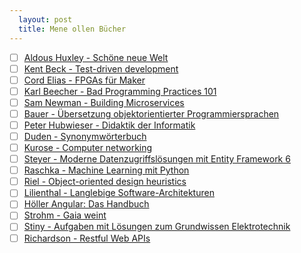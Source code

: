 ```yaml
---
  layout: post
  title: Mene ollen Bücher
---
```

 * [ ] [Aldous Huxley - Schöne neue Welt](#todo)
 * [ ] [Kent Beck - Test-driven development](#todo)
 * [ ] [Cord Elias - FPGAs für Maker](#todo)
 * [ ] [Karl Beecher - Bad Programming Practices 101](#todo)
 * [ ] [Sam Newman - Building Microservices](#todo)
 * [ ] [Bauer - Übersetzung objektorientierter Programmiersprachen](#todo)
 * [ ] [Peter Hubwieser - Didaktik der Informatik](#todo)
 * [ ] [Duden - Synonymwörterbuch](#todo)
 * [ ] [Kurose - Computer networking](#todo)
 * [ ] [Steyer - Moderne Datenzugriffslösungen mit Entity Framework 6](#todo)
 * [ ] [Raschka - Machine Learning mit Python](#todo)
 * [ ] [Riel - Object-oriented design heuristics](#todo)
 * [ ] [Lilienthal - Langlebige Software-Architekturen](#todo)
 * [ ] [Höller Angular: Das Handbuch](#todo)
 * [ ] [Strohm - Gaia weint](#todo)
 * [ ] [Stiny - Aufgaben mit Lösungen zum Grundwissen Elektrotechnik](#todo)
 * [ ] [Richardson - Restful Web APIs](#todo)
